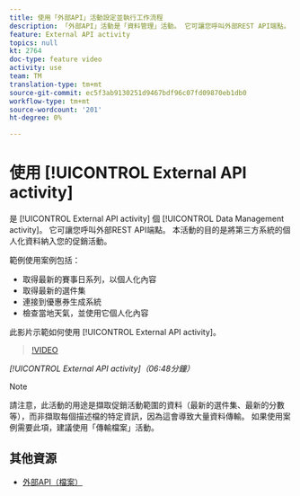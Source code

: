 ```yaml
---
title: 使用「外部API」活動設定並執行工作流程
description: 「外部API」活動是「資料管理」活動。 它可讓您呼叫外部REST API端點。 本活動的目的是將第三方系統的個人化資料納入您的促銷活動。
feature: External API activity
topics: null
kt: 2764
doc-type: feature video
activity: use
team: TM
translation-type: tm+mt
source-git-commit: ec5f3ab9130251d9467bdf96c07fd09870eb1db0
workflow-type: tm+mt
source-wordcount: '201'
ht-degree: 0%

---
```



# 使用 [!UICONTROL External API activity]

是 [!UICONTROL External API activity] 個 [!UICONTROL Data Management activity]。 它可讓您呼叫外部REST API端點。 本活動的目的是將第三方系統的個人化資料納入您的促銷活動。

範例使用案例包括：

* 取得最新的賽事日系列，以個人化內容
* 取得最新的選件集
* 連接到優惠券生成系統
* 檢查當地天氣，並使用它個人化內容

此影片示範如何使用 [!UICONTROL External API activity]。

>[!VIDEO](https://video.tv.adobe.com/v/28200/?quality=12)

*[!UICONTROL External API activity]（06:48分鐘）*

>[!NOTE]
>
>請注意，此活動的用途是擷取促銷活動範圍的資料（最新的選件集、最新的分數等），而非擷取每個描述檔的特定資訊，因為這會導致大量資料傳輸。 如果使用案例需要此項，建議使用「傳輸檔案」活動。

## 其他資源

* [外部API（檔案）](https://docs.adobe.com/content/help/en/campaign-standard/using/managing-processes-and-data/data-management-activities/external-api.html)

